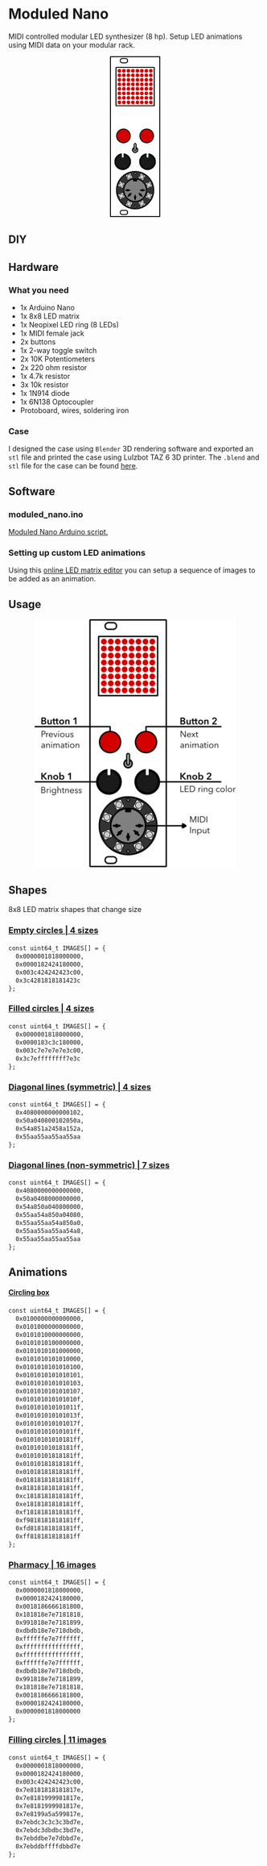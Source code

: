# Moduled Nano
MIDI controlled modular LED synthesizer (8 hp).
Setup LED animations using MIDI data on your modular rack.

<p align="center"><img src="assets/img/moduled/moduled-nano-front.png" width="100"></p>

## DIY

## Hardware

### What you need
- 1x Arduino Nano
- 1x 8x8 LED matrix
- 1x Neopixel LED ring (8 LEDs)
- 1x MIDI female jack
- 2x buttons
- 1x 2-way toggle switch
- 2x 10K Potentiometers
- 2x 220 ohm resistor
- 1x 4.7k resistor
- 3x 10k resistor
- 1x 1N914 diode
- 1x 6N138 Optocoupler
- Protoboard, wires, soldering iron

### Case
I designed the case using `Blender` 3D rendering software and exported an `stl` file and printed the case using Lulzbot TAZ 6 3D printer. The `.blend` and `stl` file for the case can be found [here](https://github.com/kbsezginel/polycule/tree/master/moduled).

## Software

### moduled_nano.ino
[Moduled Nano Arduino script.](https://github.com/kbsezginel/polycule/blob/master/moduled/moduled_nano.ino)

### Setting up custom LED animations
Using this [online LED matrix editor](https://xantorohara.github.io/led-matrix-editor/) you can setup a sequence of images to be added as an animation.

## Usage
<p align="center"><img src="assets/img/moduled/moduled-nano-usage.png" width="400"></p>

## Shapes
8x8 LED matrix shapes that change size

### [Empty circles | 4 sizes](https://xantorohara.github.io/led-matrix-editor/#0000001818000000|0000182424180000|003c424242423c00|3c4281818181423c)
```
const uint64_t IMAGES[] = {
  0x0000001818000000,
  0x0000182424180000,
  0x003c424242423c00,
  0x3c4281818181423c
};
```

### [Filled circles | 4 sizes](https://xantorohara.github.io/led-matrix-editor/#0000001818000000|0000183c3c180000|003c7e7e7e7e3c00|3c7effffffff7e3c)
```
const uint64_t IMAGES[] = {
  0x0000001818000000,
  0x0000183c3c180000,
  0x003c7e7e7e7e3c00,
  0x3c7effffffff7e3c
};
```

### [Diagonal lines (symmetric) | 4 sizes](https://xantorohara.github.io/led-matrix-editor/#4080000000000102|50a040800102050a|54a851a2458a152a|55aa55aa55aa55aa)
```
const uint64_t IMAGES[] = {
  0x4080000000000102,
  0x50a040800102050a,
  0x54a851a2458a152a,
  0x55aa55aa55aa55aa
};
```

### [Diagonal lines (non-symmetric) | 7 sizes](https://xantorohara.github.io/led-matrix-editor/#4080000000000000|50a0408000000000|54a850a040800000|55aa54a850a04080|55aa55aa54a850a0|55aa55aa55aa54a8|55aa55aa55aa55aa)

```
const uint64_t IMAGES[] = {
  0x4080000000000000,
  0x50a0408000000000,
  0x54a850a040800000,
  0x55aa54a850a04080,
  0x55aa55aa54a850a0,
  0x55aa55aa55aa54a8,
  0x55aa55aa55aa55aa
};
```

## Animations

#### [Circling box](https://xantorohara.github.io/led-matrix-editor/#0100000000000000|0101000000000000|0101010000000000|0101010100000000|0101010101000000|0101010101010000|0101010101010100|0101010101010101|0101010101010103|0101010101010107|010101010101010f|010101010101011f|010101010101013f|010101010101017f|01010101010101ff|01010101010181ff|01010101018181ff|01010101818181ff|01010181818181ff|01018181818181ff|01818181818181ff|81818181818181ff|c1818181818181ff|e1818181818181ff|f1818181818181ff|f9818181818181ff|fd818181818181ff|ff818181818181ff)

```
const uint64_t IMAGES[] = {
  0x0100000000000000,
  0x0101000000000000,
  0x0101010000000000,
  0x0101010100000000,
  0x0101010101000000,
  0x0101010101010000,
  0x0101010101010100,
  0x0101010101010101,
  0x0101010101010103,
  0x0101010101010107,
  0x010101010101010f,
  0x010101010101011f,
  0x010101010101013f,
  0x010101010101017f,
  0x01010101010101ff,
  0x01010101010181ff,
  0x01010101018181ff,
  0x01010101818181ff,
  0x01010181818181ff,
  0x01018181818181ff,
  0x01818181818181ff,
  0x81818181818181ff,
  0xc1818181818181ff,
  0xe1818181818181ff,
  0xf1818181818181ff,
  0xf9818181818181ff,
  0xfd818181818181ff,
  0xff818181818181ff
};
```

### [Pharmacy | 16 images](https://xantorohara.github.io/led-matrix-editor/#0000001818000000|0000182424180000|0018186666181800|181818e7e7181818|991818e7e7181899|dbdb18e7e718dbdb|ffffffe7e7ffffff|ffffffffffffffff|ffffffffffffffff|ffffffe7e7ffffff|dbdb18e7e718dbdb|991818e7e7181899|181818e7e7181818|0018186666181800|0000182424180000|0000001818000000)

```
const uint64_t IMAGES[] = {
  0x0000001818000000,
  0x0000182424180000,
  0x0018186666181800,
  0x181818e7e7181818,
  0x991818e7e7181899,
  0xdbdb18e7e718dbdb,
  0xffffffe7e7ffffff,
  0xffffffffffffffff,
  0xffffffffffffffff,
  0xffffffe7e7ffffff,
  0xdbdb18e7e718dbdb,
  0x991818e7e7181899,
  0x181818e7e7181818,
  0x0018186666181800,
  0x0000182424180000,
  0x0000001818000000
};
```

### [Filling circles | 11 images](https://xantorohara.github.io/led-matrix-editor/#0000001818000000|0000182424180000|003c424242423c00|7e8181818181817e|7e8181999981817e|7e8181999981817e|7e8199a5a599817e|7ebdc3c3c3c3bd7e|7ebdc3dbdbc3bd7e|7ebddbe7e7dbbd7e|7ebddbffffdbbd7e)

```
const uint64_t IMAGES[] = {
  0x0000001818000000,
  0x0000182424180000,
  0x003c424242423c00,
  0x7e8181818181817e,
  0x7e8181999981817e,
  0x7e8181999981817e,
  0x7e8199a5a599817e,
  0x7ebdc3c3c3c3bd7e,
  0x7ebdc3dbdbc3bd7e,
  0x7ebddbe7e7dbbd7e,
  0x7ebddbffffdbbd7e
};
```
